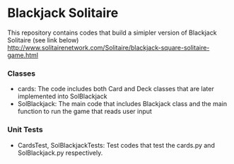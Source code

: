 # Blackjack Solitaire

This repository contains codes that build a simipler version of Blackjack Solitaire (see link below)
http://www.solitairenetwork.com/Solitaire/blackjack-square-solitaire-game.html

### Classes
- cards: The code includes both Card and Deck classes that are later implemented into SolBlackjack 
- SolBlackjack: The main code that includes Blackjack class and the main function to run the game that reads user input

### Unit Tests
- CardsTest, SolBlackjackTests: Test codes that test the cards.py and SolBlackjack.py respectively. 
